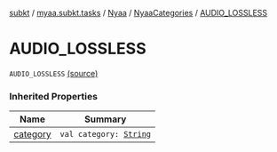 [subkt](../../../index.md) / [myaa.subkt.tasks](../../index.md) / [Nyaa](../index.md) / [NyaaCategories](index.md) / [AUDIO_LOSSLESS](./-a-u-d-i-o_-l-o-s-s-l-e-s-s.md)

# AUDIO_LOSSLESS

`AUDIO_LOSSLESS` [(source)](https://github.com/Myaamori/SubKt/blob/0.1.13/src/main/kotlin/myaa/subkt/tasks/tasks.kt#L785)

### Inherited Properties

| Name | Summary |
|---|---|
| [category](category.md) | `val category: `[`String`](https://kotlinlang.org/api/latest/jvm/stdlib/kotlin/-string/index.html) |
